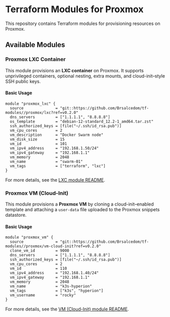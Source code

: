 # Terraform Modules for Proxmox

This repository contains Terraform modules for provisioning resources on Proxmox.

## Available Modules

### Proxmox LXC Container

This module provisions an **LXC container** on Proxmox. It supports unprivileged containers, optional nesting, extra mounts, and cloud-init–style SSH public keys.

#### Basic Usage
```hcl
module "proxmox_lxc" {
  source              = "git::https://github.com/Brsalcedom/tf-modules//proxmox/lxc?ref=v0.2.0"
  dns_servers         = ["1.1.1.1", "8.8.8.8"]
  os_template         = "debian-12-standard_12.2-1_amd64.tar.zst"
  ssh_authorized_keys = [file("~/.ssh/id_rsa.pub")]
  vm_cpu_cores        = 2
  vm_description      = "Docker Swarm node"
  vm_disk_size        = 15
  vm_id               = 101
  vm_ipv4_address     = "192.168.1.50/24"
  vm_ipv4_gateway     = "192.168.1.1"
  vm_memory           = 2048
  vm_name             = "swarm-01"
  vm_tags             = ["terraform", "lxc"]
}
```

For more details, see the [LXC module README](./proxmox/lxc/README.md).

### Proxmox VM (Cloud-Init)

This module provisions a **Proxmox VM** by cloning a cloud-init–enabled template and attaching a `user-data` file uploaded to the Proxmox snippets datastore.

#### Basic Usage

```hcl
module "proxmox_vm" {
  source              = "git::https://github.com/Brsalcedom/tf-modules//proxmox/vm-cloud-init?ref=v0.2.0"
  clone_vm_id         = 9000
  dns_servers         = ["1.1.1.1", "8.8.8.8"]
  ssh_authorized_keys = [file("~/.ssh/id_rsa.pub")]
  vm_cpu_cores        = 2
  vm_id               = 110
  vm_ipv4_address     = "192.168.1.40/24"
  vm_ipv4_gateway     = "192.168.1.1"
  vm_memory           = 2048
  vm_name             = "k3s-hyperion"
  vm_tags             = ["k3s", "hyperion"]
  vm_username         = "rocky"
}
```

For more details, see the [VM (Cloud-Init) module README](./proxmox/vm-cloud-init/README.md).
